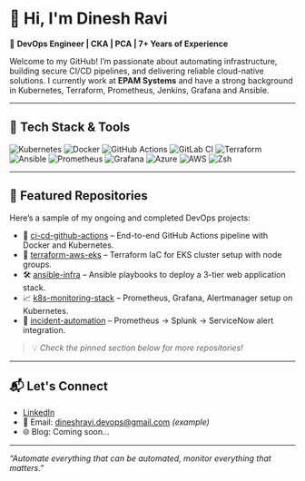 # 👋 Hi, I'm Dinesh Ravi

🎯 **DevOps Engineer | CKA | PCA | 7+ Years of Experience**

Welcome to my GitHub! I’m passionate about automating infrastructure, building secure CI/CD pipelines, and delivering reliable cloud-native solutions. I currently work at **EPAM Systems** and have a strong background in Kubernetes, Terraform, Prometheus, Jenkins, Grafana and Ansible.

---

## 🚀 Tech Stack & Tools

![Kubernetes](https://img.shields.io/badge/-Kubernetes-326CE5?style=flat&logo=kubernetes&logoColor=white)
![Docker](https://img.shields.io/badge/-Docker-2496ED?style=flat&logo=docker&logoColor=white)
![GitHub Actions](https://img.shields.io/badge/-GitHub%20Actions-2088FF?style=flat&logo=github-actions&logoColor=white)
![GitLab CI](https://img.shields.io/badge/-GitLab%20CI-FC6D26?style=flat&logo=gitlab&logoColor=white)
![Terraform](https://img.shields.io/badge/-Terraform-623CE4?style=flat&logo=terraform&logoColor=white)
![Ansible](https://img.shields.io/badge/-Ansible-EE0000?style=flat&logo=ansible&logoColor=white)
![Prometheus](https://img.shields.io/badge/-Prometheus-E6522C?style=flat&logo=prometheus&logoColor=white)
![Grafana](https://img.shields.io/badge/-Grafana-F46800?style=flat&logo=grafana&logoColor=white)
![Azure](https://img.shields.io/badge/-Azure-0078D4?style=flat&logo=microsoft-azure&logoColor=white)
![AWS](https://img.shields.io/badge/-AWS-232F3E?style=flat&logo=amazon-aws&logoColor=white)
![Zsh](https://img.shields.io/badge/-Zsh-1C1C1C?style=flat&logo=gnu-bash&logoColor=white)

---

## 📂 Featured Repositories

Here’s a sample of my ongoing and completed DevOps projects:

- 🔧 [ci-cd-github-actions](https://github.com/your-username/ci-cd-github-actions) – End-to-end GitHub Actions pipeline with Docker and Kubernetes.
- 🧩 [terraform-aws-eks](https://github.com/your-username/terraform-aws-eks) – Terraform IaC for EKS cluster setup with node groups.
- 🛠 [ansible-infra](https://github.com/your-username/ansible-infra) – Ansible playbooks to deploy a 3-tier web application stack.
- 📈 [k8s-monitoring-stack](https://github.com/your-username/k8s-monitoring-stack) – Prometheus, Grafana, Alertmanager setup on Kubernetes.
- 🤖 [incident-automation](https://github.com/your-username/incident-automation) – Prometheus → Splunk → ServiceNow alert integration.

> 💡 *Check the pinned section below for more repositories!*

---

## 📬 Let's Connect

- [LinkedIn](https://www.linkedin.com/in/your-link)
- 📧 Email: dineshravi.devops@gmail.com *(example)*
- 🌐 Blog: Coming soon...

---

_“Automate everything that can be automated, monitor everything that matters.”_

